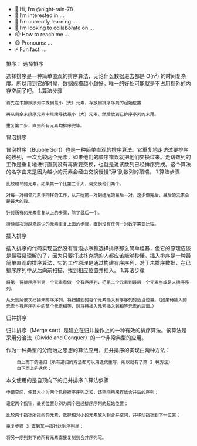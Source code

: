 - 👋 Hi, I’m @night-rain-78
- 👀 I’m interested in ...
- 🌱 I’m currently learning ...
- 💞️ I’m looking to collaborate on ...
- 📫 How to reach me ...
- 😄 Pronouns: ...
- ⚡ Fun fact: ...

<!---
night-rain-78/night-rain-78 is a ✨ special ✨ repository because its `README.md` (this file) appears on your GitHub profile.
You can click the Preview link to take a look at your changes.
--->
排序：
选择排序

选择排序是一种简单直观的排序算法，无论什么数据进去都是 O(n²) 的时间复杂度。所以用到它的时候，数据规模越小越好。唯一的好处可能就是不占用额外的内存空间了吧。
1.算法步骤

    首先在未排序序列中找到最小（大）元素，存放到排序序列的起始位置

    再从剩余未排序元素中继续寻找最小（大）元素，然后放到已排序序列的末尾。

    重复第二步，直到所有元素均排序完毕。

冒泡排序

冒泡排序（Bubble Sort）也是一种简单直观的排序算法。它重复地走访过要排序的数列，一次比较两个元素，如果他们的顺序错误就把他们交换过来。走访数列的工作是重复地进行直到没有再需要交换，也就是说该数列已经排序完成。这个算法的名字由来是因为越小的元素会经由交换慢慢“浮”到数列的顶端。
1.算法步骤

    比较相邻的元素。如果第一个比第二个大，就交换他们两个。

    对每一对相邻元素作同样的工作，从开始第一对到结尾的最后一对。这步做完后，最后的元素会是最大的数。

    针对所有的元素重复以上的步骤，除了最后一个。

    持续每次对越来越少的元素重复上面的步骤，直到没有任何一对数字需要比较。

插入排序

插入排序的代码实现虽然没有冒泡排序和选择排序那么简单粗暴，但它的原理应该是最容易理解的了，因为只要打过扑克牌的人都应该能够秒懂。插入排序是一种最简单直观的排序算法，它的工作原理是通过构建有序序列，对于未排序数据，在已排序序列中从后向前扫描，找到相应位置并插入。
1.算法步骤

    将第一待排序序列第一个元素看做一个有序序列，把第二个元素到最后一个元素当成是未排序序列。

    从头到尾依次扫描未排序序列，将扫描到的每个元素插入有序序列的适当位置。（如果待插入的元素与有序序列中的某个元素相等，则将待插入元素插入到相等元素的后面。）

归并排序

归并排序（Merge sort）是建立在归并操作上的一种有效的排序算法。该算法是采用分治法（Divide and Conquer）的一个非常典型的应用。

作为一种典型的分而治之思想的算法应用，归并排序的实现由两种方法：

        自上而下的递归（所有递归的方法都可以用迭代重写，所以就有了第 2 种方法）
        自下而上的迭代；

本文使用的是自顶向下的归并排序
1.算法步骤

    申请空间，使其大小为两个已经排序序列之和，该空间用来存放合并后的序列；

    设定两个指针，最初位置分别为两个已经排序序列的起始位置；

    比较两个指针所指向的元素，选择相对小的元素放入到合并空间，并移动指针到下一位置；

    重复步骤 3 直到某一指针达到序列尾；

    将另一序列剩下的所有元素直接复制到合并序列尾。

